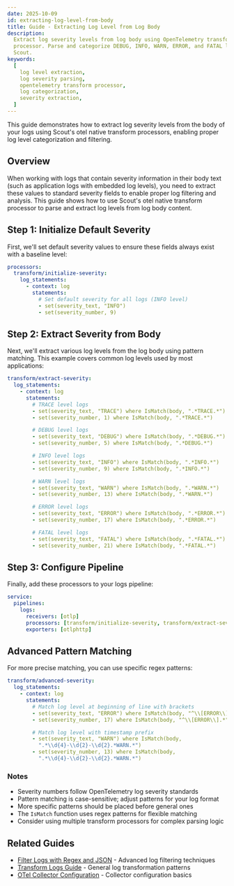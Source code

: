 ```yaml
---
date: 2025-10-09
id: extracting-log-level-from-body
title: Guide - Extracting Log Level from Log Body
description:
  Extract log severity levels from log body using OpenTelemetry transform
  processor. Parse and categorize DEBUG, INFO, WARN, ERROR, and FATAL levels in
  Scout.
keywords:
  [
    log level extraction,
    log severity parsing,
    opentelemetry transform processor,
    log categorization,
    severity extraction,
  ]
---
```


This guide demonstrates how to extract log severity levels from the body of your
logs using Scout's otel native transform processors, enabling proper log level
categorization and filtering.

## Overview

When working with logs that contain severity information in their body text
(such as application logs with embedded log levels), you need to extract these
values to standard severity fields to enable proper log filtering and analysis.
This guide shows how to use Scout's otel native transform processor to parse and
extract log levels from log body content.

## Step 1: Initialize Default Severity

First, we'll set default severity values to ensure these fields always exist
with a baseline level:

```yaml
processors:
  transform/initialize-severity:
    log_statements:
      - context: log
        statements:
          # Set default severity for all logs (INFO level)
          - set(severity_text, "INFO")
          - set(severity_number, 9)
```

## Step 2: Extract Severity from Body

Next, we'll extract various log levels from the log body using pattern matching.
This example covers common log levels used by most applications:

```yaml
transform/extract-severity:
  log_statements:
    - context: log
      statements:
        # TRACE level logs
        - set(severity_text, "TRACE") where IsMatch(body, ".*TRACE.*")
        - set(severity_number, 1) where IsMatch(body, ".*TRACE.*")

        # DEBUG level logs
        - set(severity_text, "DEBUG") where IsMatch(body, ".*DEBUG.*")
        - set(severity_number, 5) where IsMatch(body, ".*DEBUG.*")

        # INFO level logs
        - set(severity_text, "INFO") where IsMatch(body, ".*INFO.*")
        - set(severity_number, 9) where IsMatch(body, ".*INFO.*")

        # WARN level logs
        - set(severity_text, "WARN") where IsMatch(body, ".*WARN.*")
        - set(severity_number, 13) where IsMatch(body, ".*WARN.*")

        # ERROR level logs
        - set(severity_text, "ERROR") where IsMatch(body, ".*ERROR.*")
        - set(severity_number, 17) where IsMatch(body, ".*ERROR.*")

        # FATAL level logs
        - set(severity_text, "FATAL") where IsMatch(body, ".*FATAL.*")
        - set(severity_number, 21) where IsMatch(body, ".*FATAL.*")
```

## Step 3: Configure Pipeline

Finally, add these processors to your logs pipeline:

```yaml
service:
  pipelines:
    logs:
      receivers: [otlp]
      processors: [transform/initialize-severity, transform/extract-severity]
      exporters: [otlphttp]
```

## Advanced Pattern Matching

For more precise matching, you can use specific regex patterns:

```yaml
transform/advanced-severity:
  log_statements:
    - context: log
      statements:
        # Match log level at beginning of line with brackets
        - set(severity_text, "ERROR") where IsMatch(body, "^\\[ERROR\\].*")
        - set(severity_number, 17) where IsMatch(body, "^\\[ERROR\\].*")

        # Match log level with timestamp prefix
        - set(severity_text, "WARN") where IsMatch(body,
          ".*\\d{4}-\\d{2}-\\d{2}.*WARN.*")
        - set(severity_number, 13) where IsMatch(body,
          ".*\\d{4}-\\d{2}-\\d{2}.*WARN.*")
```

### Notes

- Severity numbers follow OpenTelemetry log severity standards
- Pattern matching is case-sensitive; adjust patterns for your log format
- More specific patterns should be placed before general ones
- The `IsMatch` function uses regex patterns for flexible matching
- Consider using multiple transform processors for complex parsing logic

## Related Guides

- [Filter Logs with Regex and JSON](./guide-filter-logs-regex-and-json.md) -
  Advanced log filtering techniques
- [Transform Logs Guide](./guide-transform-logs.md) - General log transformation
  patterns
- [OTel Collector Configuration](../../instrument/collector-setup/otel-collector-config.md)
  \- Collector configuration basics
